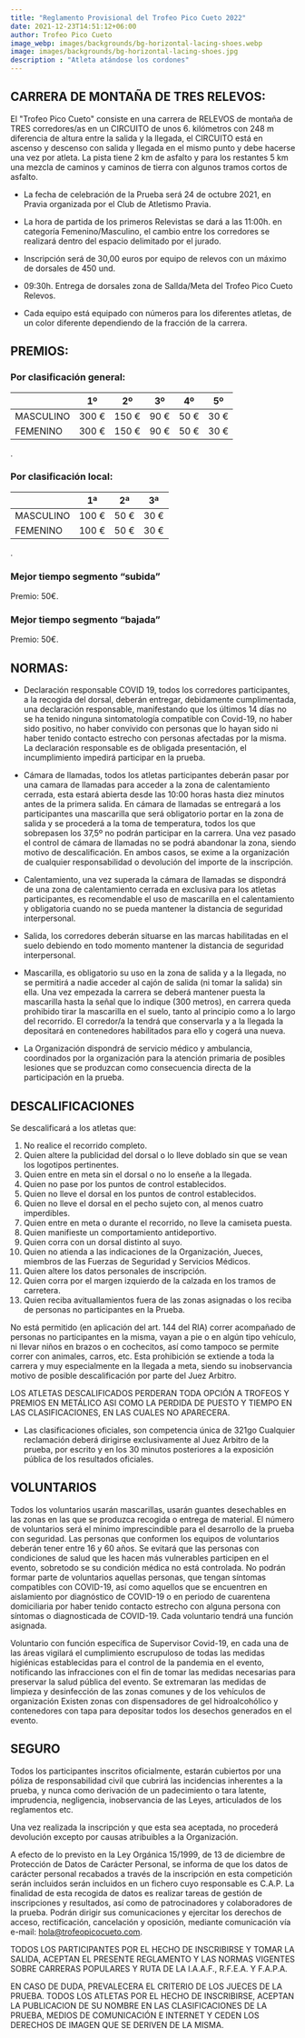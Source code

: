 ```yaml
---
title: "Reglamento Provisional del Trofeo Pico Cueto 2022"
date: 2021-12-23T14:51:12+06:00
author: Trofeo Pico Cueto
image_webp: images/backgrounds/bg-horizontal-lacing-shoes.webp
image: images/backgrounds/bg-horizontal-lacing-shoes.jpg
description : "Atleta atándose los cordones"
---
```



## CARRERA DE MONTAÑA DE TRES RELEVOS: 

El "Trofeo Pico Cueto" consiste en una carrera de RELEVOS de montaña de TRES corredores/as en un CIRCUITO de unos 6. kilómetros con 248 m diferencia de altura entre la salida y la llegada, el CIRCUITO está en ascenso y descenso con salida y llegada en el mismo punto y debe hacerse una vez por atleta. La pista tiene 2 km de asfalto y para los restantes 5 km una mezcla de caminos y caminos de tierra con algunos tramos cortos de asfalto.

* La fecha de celebración de la Prueba será 24 de octubre 2021, en Pravia organizada por el Club de Atletismo Pravia. 

* La hora de partida de los primeros Relevistas se dará a las 11:00h. en categoría Femenino/Masculino, el cambio entre los corredores se realizará dentro del espacio delimitado por el jurado.

* Inscripción será de 30,00 euros por equipo de relevos con un máximo de dorsales de 450 und.

* 09:30h. Entrega de dorsales zona de SalIda/Meta del Trofeo Pico Cueto Relevos.

* Cada equipo está equipado con números para los diferentes atletas, de un color diferente dependiendo de la fracción de la carrera.

## PREMIOS:

### Por clasificación general:

| | 1º | 2º | 3º | 4º | 5º | 
| --| -------- | -------- | -------- | -------- | -------- |    
| MASCULINO | 300 €| 150 € | 90 € | 50 € | 30 € | 
| FEMENINO | 300 € | 150 € | 90 € | 50 € | 30 € | 

.

### Por clasificación local:

| | 1ª | 2ª| 3ª | 
| --| -------- | -------- | -------- |  
| MASCULINO | 100 € | 50 € | 30 € |
| FEMENINO | 100 € | 50 € | 30 € | 

.

### Mejor tiempo segmento “subida” 

Premio: 50€.

### Mejor tiempo segmento “bajada” 

Premio: 50€.

## NORMAS:

* Declaración responsable COVID 19, todos los corredores participantes, a la recogida del dorsal, deberán entregar, debidamente cumplimentada, una declaración responsable, manifestando que los últimos 14 días no se ha tenido ninguna sintomatología compatible con Covid-19, no haber sido positivo, no haber convivido con personas que lo hayan sido ni haber tenido contacto estrecho con personas afectadas por la misma. La declaración responsable es de obligada presentación, el incumplimiento impedirá participar en la prueba.

* Cámara de llamadas, todos los atletas participantes deberán pasar por una camara de llamadas para acceder a la zona de calentamiento cerrada, esta estará abierta desde las 10:00 horas hasta diez minutos antes de la primera salida. En cámara de llamadas se entregará a los participantes una mascarilla que será obligatorio portar en la zona de salida y se procederá a la toma de temperatura, todos los que sobrepasen los 37,5º no podrán participar en la carrera. Una vez pasado el control de cámara de llamadas no se podrá abandonar la zona, siendo motivo de descalificación. En ambos casos, se exime a la organización de cualquier responsabilidad o devolución del importe de la inscripción. 

* Calentamiento, una vez superada la cámara de llamadas se dispondrá de una zona de calentamiento cerrada en exclusiva para los atletas participantes, es recomendable el uso de mascarilla en el calentamiento y obligatoria cuando no se pueda mantener la distancia de seguridad interpersonal.

* Salida, los corredores deberán situarse en las marcas habilitadas en el suelo debiendo en todo momento mantener la distancia de seguridad interpersonal. 

* Mascarilla, es obligatorio su uso en la zona de salida y a la llegada, no se permitirá a nadie acceder al cajón de salida (ni tomar la salida) sin ella. Una vez empezada la carrera se deberá mantener puesta la mascarilla hasta la señal que lo indique (300 metros), en carrera queda prohibido tirar la mascarilla en el suelo, tanto al principio como a lo largo del recorrido. El corredor/a la tendrá que conservarla y a la llegada la depositará en contenedores habilitados para ello y cogerá una nueva. 

* La Organización dispondrá de servicio médico y ambulancia, coordinados por la organización para la atención primaria de posibles lesiones que se produzcan como consecuencia directa de la participación en la prueba.


##  DESCALIFICACIONES

Se descalificará a los atletas que:

1.	No realice el recorrido completo.
2.	Quien altere la publicidad del dorsal o lo lleve doblado sin que se vean los logotipos pertinentes.
3.	Quien entre en meta sin el dorsal o no lo enseñe a la llegada.
4.	Quien no pase por los puntos de control establecidos.
5.	Quien no lleve el dorsal en los puntos de control establecidos.
6.	Quien no lleve el dorsal en el pecho sujeto con, al menos cuatro imperdibles.
7.	Quien entre en meta o durante el recorrido, no lleve la camiseta puesta.
8.	Quien manifieste un comportamiento antideportivo.
9.	Quien corra con un dorsal distinto al suyo.
10.	Quien no atienda a las indicaciones de la Organización, Jueces, miembros de las Fuerzas de Seguridad y Servicios Médicos.
11.	Quien altere los datos personales de inscripción.
12.	Quien corra por el margen izquierdo de la calzada en los tramos de carretera.
13.	Quien reciba avituallamientos fuera de las zonas asignadas o los reciba de personas no participantes en la Prueba.

No está permitido (en aplicación del art. 144 del RIA) correr acompañado de personas no participantes en la misma, vayan a pie o en algún tipo vehículo, ni llevar niños en brazos o en cochecitos, así como tampoco se permite correr con animales, carros, etc. Esta prohibición se extiende a toda la carrera y muy especialmente en la llegada a meta, siendo su inobservancia motivo de posible descalificación por parte del Juez Arbitro.

LOS ATLETAS DESCALIFICADOS PERDERAN TODA OPCIÓN A TROFEOS Y PREMIOS EN METÁLICO ASI COMO LA PERDIDA DE PUESTO Y TIEMPO EN LAS CLASIFICACIONES, EN LAS CUALES NO APARECERA.

* Las clasificaciones oficiales, son competencia única de 321go
Cualquier reclamación deberá dirigirse exclusivamente al Juez Arbitro de la prueba, por escrito y en los 30 minutos posteriores a la exposición pública de los resultados oficiales.

## VOLUNTARIOS

Todos los voluntarios usarán mascarillas, usarán guantes desechables en las zonas en las que se produzca recogida o entrega de material. El número de voluntarios será el mínimo imprescindible para el desarrollo de la prueba con seguridad. Las personas que conformen los equipos de voluntarios deberán tener entre 16 y 60 años. Se evitará que las personas con condiciones de salud que les hacen más vulnerables participen en el evento, sobretodo se su condición médica no está controlada. No podrán formar parte de voluntarios aquellas personas, que tengan síntomas compatibles con COVID-19, así como aquellos que se encuentren en aislamiento por diagnóstico de COVID-19 o en periodo de cuarentena domiciliaria por haber tenido contacto estrecho con alguna persona con síntomas o diagnosticada de COVID-19. Cada voluntario tendrá una función asignada.

Voluntario con función específica de Supervisor Covid-19, en cada una de las áreas vigilará el cumplimiento escrupuloso de todas las medidas higiénicas establecidas para el control de la pandemia en el evento, notificando las infracciones con el fin de tomar las medidas necesarias para preservar la salud pública del evento. Se extremaran las medidas de limpieza y desinfección de las zonas comunes y de los vehículos de organización Existen zonas con dispensadores de gel hidroalcohólico y contenedores con tapa para depositar todos los desechos generados en el evento.


## SEGURO

Todos los participantes inscritos oficialmente, estarán cubiertos por una póliza de responsabilidad civil que cubrirá las incidencias inherentes a la prueba, y nunca como derivación de un padecimiento o tara latente, imprudencia, negligencia, inobservancia de las Leyes, articulados de los reglamentos etc.

Una vez realizada la inscripción y que esta sea aceptada, no procederá devolución excepto por causas atribuibles a la Organización.

A efecto de lo previsto en la Ley Orgánica 15/1999, de 13 de diciembre de Protección de Datos de Carácter Personal, se informa de que los datos de carácter personal recabados a través de la inscripción en esta competición serán incluidos serán incluidos en un fichero cuyo responsable es C.A.P. La finalidad de esta recogida de datos es realizar tareas de gestión de inscripciones y resultados, así como de patrocinadores y colaboradores de la prueba. Podrán dirigir sus comunicaciones y ejercitar los derechos de acceso, rectificación, cancelación y oposición, mediante comunicación vía e-mail: [hola@trofeopicocueto.com](mailto:hola@trofeopicocueto.com). 

TODOS LOS PARTICIPANTES POR EL HECHO DE INSCRIBIRSE Y TOMAR LA SALIDA, ACEPTAN EL PRESENTE REGLAMENTO Y LAS NORMAS VIGENTES SOBRE CARRERAS POPULARES Y RUTA DE LA I.A.A.F., R.F.E.A. Y F.A.P.A.

EN CASO DE DUDA, PREVALECERA EL CRITERIO DE LOS JUECES DE LA PRUEBA.
TODOS LOS ATLETAS POR EL HECHO DE INSCRIBIRSE, ACEPTAN LA PUBLICACION DE SU NOMBRE EN LAS CLASIFICACIONES DE LA PRUEBA, MEDIOS DE COMUNICACIÓN E INTERNET Y CEDEN LOS DERECHOS DE IMAGEN QUE SE DERIVEN DE LA MISMA.

